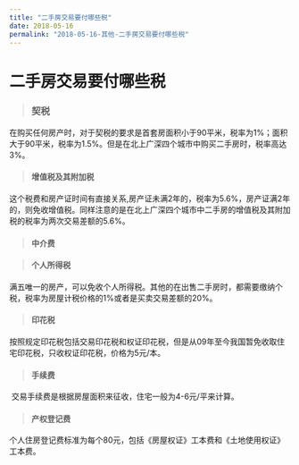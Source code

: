 ```yaml
---
title: "二手房交易要付哪些税"
date: 2018-05-16
permalink: "2018-05-16-其他-二手房交易要付哪些税"
---
```




# 二手房交易要付哪些税

> ### 契税

​	在购买任何房产时，对于契税的要求是首套房面积小于90平米，税率为1%；面积大于90平米，税率为1.5%。但是在北上广深四个城市中购买二手房时，税率高达3%。



> #### 增值税及其附加税

​	这个税费和房产证时间有直接关系,房产证未满2年的，税率为5.6%，房产证满2年的，则免收增值税。同样注意的是在北上广深四个城市中二手房的增值税及其附加税的税率为两次交易差额的5.6%。



> #### 中介费



> #### 个人所得税

​	满五唯一的房产，可以免收个人所得税。其他的在出售二手房时，都需要缴纳个税，税率为房屋计税价格的1%或者是买卖交易差额的20%。



> #### 印花税

​	按照规定印花税包括交易印花税和权证印花税，但是从09年至今我国暂免收取住宅印花税，只收权证印花税，价格为5元/本。



> #### 手续费

​	交易手续费是根据房屋面积来征收，住宅一般为4-6元/平来计算。



> #### 产权登记费

​	个人住房登记费标准为每个80元，包括《房屋权证》工本费和《土地使用权证》工本费。